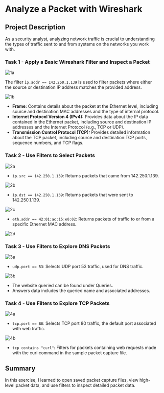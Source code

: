 # Analyze a Packet with Wireshark

## Project Description

As a security analyst, analyzing network traffic is crucial to understanding the types of traffic sent to and from systems on the networks you work with.

### Task 1 - Apply a Basic Wireshark Filter and Inspect a Packet

![1a](https://github.com/GeoffreyMorren/Wireshark/assets/152500568/43df6898-761c-4ebf-838f-86637a041764)

The filter `ip.addr == 142.250.1.139` is used to filter packets where either the source or destination IP address matches the provided address.

![1b](https://github.com/GeoffreyMorren/Wireshark/assets/152500568/55da0688-1c6c-428a-80f0-ed3ebd9719a2)

- **Frame:** Contains details about the packet at the Ethernet level, including source and destination MAC addresses and the type of internal protocol.
- **Internet Protocol Version 4 (IPv4):** Provides data about the IP data contained in the Ethernet packet, including source and destination IP addresses and the Internet Protocol (e.g., TCP or UDP).
- **Transmission Control Protocol (TCP):** Provides detailed information about the TCP packet, including source and destination TCP ports, sequence numbers, and TCP flags.

### Task 2 - Use Filters to Select Packets

![2a](https://github.com/GeoffreyMorren/Wireshark/assets/152500568/4837db22-c33b-4a02-8aa0-9458aaaf60ec)

- `ip.src == 142.250.1.139`: Returns packets that came from 142.250.1.139.

![2b](https://github.com/GeoffreyMorren/Wireshark/assets/152500568/8339b1f5-2df5-4c17-8212-9f05262bfdff)

- `ip.dst == 142.250.1.139`: Returns packets that were sent to 142.250.1.139.

![2c](https://github.com/GeoffreyMorren/Wireshark/assets/152500568/5384f66c-f200-4442-ad90-067f54754538)

- `eth.addr == 42:01:ac:15:e0:02`: Returns packets of traffic to or from a specific Ethernet MAC address.

![2d](https://github.com/GeoffreyMorren/Wireshark/assets/152500568/c6d4b1ed-2795-4408-b8a7-61a176342987)

### Task 3 - Use Filters to Explore DNS Packets

![3a](https://github.com/GeoffreyMorren/Wireshark/assets/152500568/dbca9730-9fa4-448a-bcfa-d677da241c35)

- `udp.port == 53`: Selects UDP port 53 traffic, used for DNS traffic.

![3b](https://github.com/GeoffreyMorren/Wireshark/assets/152500568/6764c5af-333a-4e13-bb34-719954cc45f4)

  - The website queried can be found under Queries.
  - Answers data includes the queried name and associated addresses.

### Task 4 - Use Filters to Explore TCP Packets

![4a](https://github.com/GeoffreyMorren/Wireshark/assets/152500568/0cd5ed04-7f98-4723-86b9-8642fddb3267)

- `tcp.port == 80`: Selects TCP port 80 traffic, the default port associated with web traffic.

![4b](https://github.com/GeoffreyMorren/Wireshark/assets/152500568/4088618a-cc2c-4985-a381-73ac6b13557a)

  - `tcp contains "curl"`: Filters for packets containing web requests made with the curl command in the sample packet capture file.

## Summary

In this exercise, I learned to open saved packet capture files, view high-level packet data, and use filters to inspect detailed packet data.
